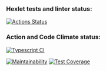 ### Hexlet tests and linter status:

[![Actions Status](https://github.com/tychkovas/frontend-project-lvl3/workflows/hexlet-check/badge.svg)](https://github.com/tychkovas/frontend-project-lvl3/actions)

### Action and Code Climate status:

[![Typescript CI](https://github.com/tychkovas/frontend-project-lvl3/actions/workflows/ts-node.js.yml/badge.svg)](https://github.com/tychkovas/frontend-project-lvl3/actions/workflows/ts-node.js.yml)

[![Maintainability](https://api.codeclimate.com/v1/badges/f61d94c4cd41996089cd/maintainability)](https://codeclimate.com/github/tychkovas/frontend-project-lvl3/maintainability) [![Test Coverage](https://api.codeclimate.com/v1/badges/f61d94c4cd41996089cd/test_coverage)](https://codeclimate.com/github/tychkovas/frontend-project-lvl3/test_coverage)
